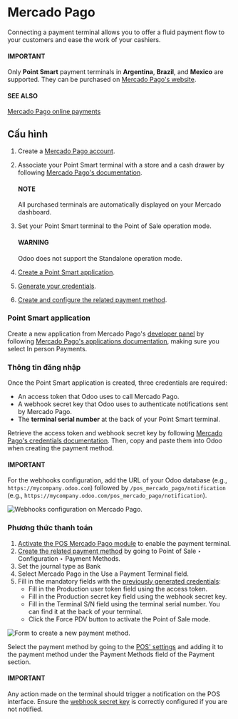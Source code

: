 # Mercado Pago

Connecting a payment terminal allows you to offer a fluid payment flow to your customers and ease
the work of your cashiers.

#### IMPORTANT
Only **Point Smart** payment terminals in **Argentina**, **Brazil**, and **Mexico** are
supported. They can be purchased on [Mercado Pago's website](https://www.mercadopago.com.mx/herramientas-para-vender/lectores-point).

#### SEE ALSO
[Mercado Pago online payments](https://www.mercadopago.com.mx/herramientas-para-vender/check-out#benefits-checkout)

<a id="pos-mercado-pago-configuration"></a>

## Cấu hình

1. Create a [Mercado Pago account](https://www.mercadopago.com.mx/).
2. Associate your Point Smart terminal with a store and a cash drawer by
   following [Mercado Pago's documentation](https://vendedores.mercadolibre.com.ar/nota/locales-una-herramienta-para-mejorar-la-gestion-de-tus-puntos-de-venta/).

   #### NOTE
   All purchased terminals are automatically displayed on your Mercado dashboard.
3. Set your Point Smart terminal to the Point of Sale operation mode.

   #### WARNING
   Odoo does not support the Standalone operation mode.
4. [Create a Point Smart application](#pos-mercado-pago-application).
5. [Generate your credentials](#pos-mercado-pago-credentials).
6. [Create and configure the related payment method](#pos-mercado-pago-method).

<a id="pos-mercado-pago-application"></a>

### Point Smart application

Create a new application from Mercado Pago's [developer panel](https://www.mercadopago.com/developers) by following [Mercado Pago's applications documentation](https://www.mercadopago.com.mx/ayuda/20152), making sure you select In
person Payments.

<a id="pos-mercado-pago-credentials"></a>

### Thông tin đăng nhập

Once the Point Smart application is created, three credentials are required:

- An access token that Odoo uses to call Mercado Pago.
- A webhook secret key that Odoo uses to authenticate notifications sent by Mercado Pago.
- The **terminal serial number** at the back of your Point Smart terminal.

Retrieve the access token and webhook secret key by following [Mercado Pago's credentials
documentation](https://www.mercadopago.com.mx/developers/en/docs/your-integrations/credentials).
Then, copy and paste them into Odoo when creating the payment method.

#### IMPORTANT
For the webhooks configuration, add the URL of your Odoo database (e.g.,
`https://mycompany.odoo.com`) followed by `/pos_mercado_pago/notification` (e.g.,
`https://mycompany.odoo.com/pos_mercado_pago/notification`).

![Webhooks configuration on Mercado Pago.](applications/sales/point_of_sale/payment_methods/terminals/mercado_pago/webhooks.png)

<a id="pos-mercado-pago-method"></a>

### Phương thức thanh toán

1. [Activate the POS Mercado Pago module](../../../../general/apps_modules.md) to enable the
   payment terminal.
2. [Create the related payment method](../../payment_methods.md) by going to
   Point of Sale ‣ Configuration ‣ Payment Methods.
3. Set the journal type as Bank
4. Select Mercado Pago in the Use a Payment Terminal field.
5. Fill in the mandatory fields with the [previously generated credentials](#pos-mercado-pago-credentials):
   - Fill in the Production user token field using the access token.
   - Fill in the Production secret key field using the webhook secret key.
   - Fill in the Terminal S/N field using the terminal serial number. You can find it at
     the back of your terminal.
   - Click the Force PDV button to activate the Point of Sale mode.

![Form to create a new payment method.](applications/sales/point_of_sale/payment_methods/terminals/mercado_pago/payment-method.png)

Select the payment method by going to the [POS' settings](../../configuration.md#configuration-settings) and adding
it to the payment method under the Payment Methods field of the Payment
section.

#### IMPORTANT
Any action made on the terminal should trigger a notification on the POS interface. Ensure the
[webhook secret key](#pos-mercado-pago-credentials) is correctly configured if you are not
notified.
